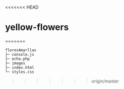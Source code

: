 <<<<<<< HEAD
# yellow-flowers
=======

```
floresAmarllas
├─ console.js
├─ echo.php
├─ images
├─ index.html
└─ styles.css

```
>>>>>>> origin/master
